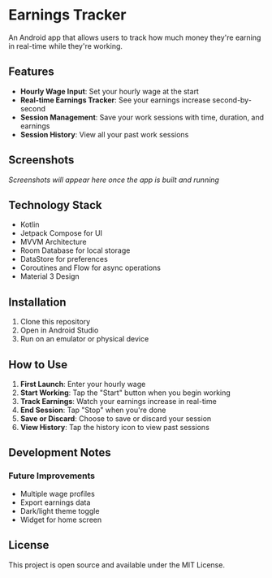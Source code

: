 # Earnings Tracker

An Android app that allows users to track how much money they're earning in real-time while they're working.

## Features

- **Hourly Wage Input**: Set your hourly wage at the start
- **Real-time Earnings Tracker**: See your earnings increase second-by-second
- **Session Management**: Save your work sessions with time, duration, and earnings
- **Session History**: View all your past work sessions

## Screenshots

*Screenshots will appear here once the app is built and running*

## Technology Stack

- Kotlin
- Jetpack Compose for UI
- MVVM Architecture
- Room Database for local storage
- DataStore for preferences
- Coroutines and Flow for async operations
- Material 3 Design

## Installation

1. Clone this repository
2. Open in Android Studio
3. Run on an emulator or physical device

## How to Use

1. **First Launch**: Enter your hourly wage
2. **Start Working**: Tap the "Start" button when you begin working
3. **Track Earnings**: Watch your earnings increase in real-time
4. **End Session**: Tap "Stop" when you're done
5. **Save or Discard**: Choose to save or discard your session
6. **View History**: Tap the history icon to view past sessions

## Development Notes

### Future Improvements

- Multiple wage profiles
- Export earnings data
- Dark/light theme toggle
- Widget for home screen

## License

This project is open source and available under the MIT License. 